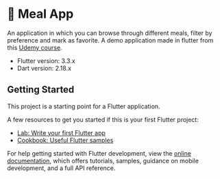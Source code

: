 # 🍲 Meal App

An application in which you can browse through different meals, filter by preference and mark as favorite. A demo application made in flutter from this [Udemy course][course].

- Flutter version: 3.3.x
- Dart version: 2.18.x

## Getting Started

This project is a starting point for a Flutter application.

A few resources to get you started if this is your first Flutter project:

- [Lab: Write your first Flutter app](https://docs.flutter.dev/get-started/codelab)
- [Cookbook: Useful Flutter samples](https://docs.flutter.dev/cookbook)

For help getting started with Flutter development, view the
[online documentation](https://docs.flutter.dev/), which offers tutorials,
samples, guidance on mobile development, and a full API reference.

<!-- LINKS -->
[course]: https://www.udemy.com/course/learn-flutter-dart-to-build-ios-android-apps/
